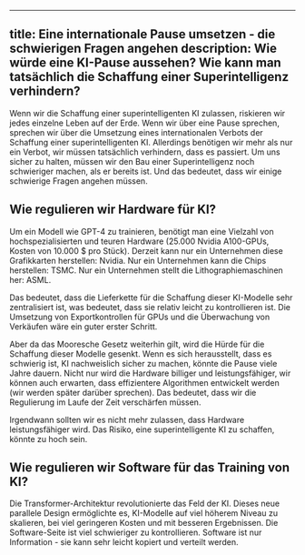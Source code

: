 

---
title: Eine internationale Pause umsetzen - die schwierigen Fragen angehen
description: Wie würde eine KI-Pause aussehen? Wie kann man tatsächlich die Schaffung einer Superintelligenz verhindern?
---

Wenn wir die Schaffung einer superintelligenten KI zulassen, riskieren wir jedes einzelne Leben auf der Erde.
Wenn wir über eine Pause sprechen, sprechen wir über die Umsetzung eines internationalen Verbots der Schaffung einer superintelligenten KI.
Allerdings benötigen wir mehr als nur ein Verbot, wir müssen tatsächlich verhindern, dass es passiert.
Um uns sicher zu halten, müssen wir den Bau einer Superintelligenz noch schwieriger machen, als er bereits ist.
Und das bedeutet, dass wir einige schwierige Fragen angehen müssen.

## Wie regulieren wir Hardware für KI?

<!-- Die größten KI-Modelle, die trainiert wurden, haben ungefähr 100 Milliarden bis 1 Billion Parameter. -->
<!-- Zum Vergleich: Das menschliche Gehirn hat etwa 100 Billionen Synapsen. -->

Um ein Modell wie GPT-4 zu trainieren, benötigt man eine Vielzahl von hochspezialisierten und teuren Hardware (25.000 Nvidia A100-GPUs, Kosten von 10.000 $ pro Stück).
Derzeit kann nur ein Unternehmen diese Grafikkarten herstellen: Nvidia.
Nur ein Unternehmen kann die Chips herstellen: TSMC.
Nur ein Unternehmen stellt die Lithographiemaschinen her: ASML.

Das bedeutet, dass die Lieferkette für die Schaffung dieser KI-Modelle sehr zentralisiert ist, was bedeutet, dass sie relativ leicht zu kontrollieren ist.
Die Umsetzung von Exportkontrollen für GPUs und die Überwachung von Verkäufen wäre ein guter erster Schritt.

Aber da das Mooresche Gesetz weiterhin gilt, wird die Hürde für die Schaffung dieser Modelle gesenkt.
Wenn es sich herausstellt, dass es schwierig ist, KI nachweislich sicher zu machen, könnte die Pause viele Jahre dauern.
Nicht nur wird die Hardware billiger und leistungsfähiger, wir können auch erwarten, dass effizientere Algorithmen entwickelt werden (wir werden später darüber sprechen).
Das bedeutet, dass wir die Regulierung im Laufe der Zeit verschärfen müssen.

Irgendwann sollten wir es nicht mehr zulassen, dass Hardware leistungsfähiger wird.
Das Risiko, eine superintelligente KI zu schaffen, könnte zu hoch sein.

## Wie regulieren wir Software für das Training von KI?

Die Transformer-Architektur revolutionierte das Feld der KI.
Dieses neue parallele Design ermöglichte es, KI-Modelle auf viel höherem Niveau zu skalieren, bei viel geringeren Kosten und mit besseren Ergebnissen.
Die Software-Seite ist viel schwieriger zu kontrollieren.
Software ist nur Information - sie kann sehr leicht kopiert und verteilt werden.